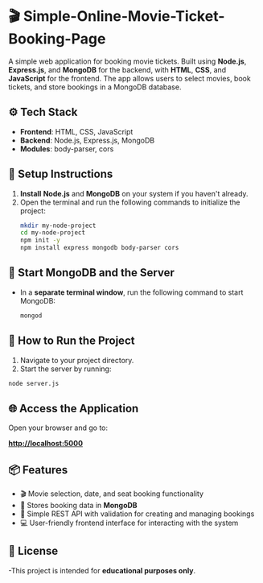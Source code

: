 # 🎬 Simple-Online-Movie-Ticket-Booking-Page

A simple web application for booking movie tickets. Built using **Node.js**, **Express.js**, and **MongoDB** for the backend, with **HTML**, **CSS**, and **JavaScript** for the frontend. The app allows users to select movies, book tickets, and store bookings in a MongoDB database.

## ⚙️ Tech Stack

- **Frontend**: HTML, CSS, JavaScript  
- **Backend**: Node.js, Express.js, MongoDB  
- **Modules**: body-parser, cors

## 🚀 Setup Instructions

1. **Install** **Node.js** and **MongoDB** on your system if you haven't already.
2. Open the terminal and run the following commands to initialize the project:
   ```bash
   mkdir my-node-project
   cd my-node-project
   npm init -y
   npm install express mongodb body-parser cors

## 🚀 Start MongoDB and the Server

- In a **separate terminal window**, run the following command to start MongoDB:
  ```bash
  mongod

## 🚀 How to Run the Project

1. Navigate to your project directory.
2. Start the server by running:

```bash
node server.js
```

## 🌐 Access the Application

Open your browser and go to:

**[http://localhost:5000](http://localhost:5000)**


## 📦 Features

- 🎬 Movie selection, date, and seat booking functionality  
- 💾 Stores booking data in **MongoDB**  
- 🔁 Simple REST API with validation for creating and managing bookings  
- 💻 User-friendly frontend interface for interacting with the system


## 📝 License

-This project is intended for **educational purposes only**.
















